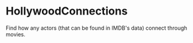 # HollywoodConnections
Find how any actors (that can be found in IMDB's data) connect through movies.
